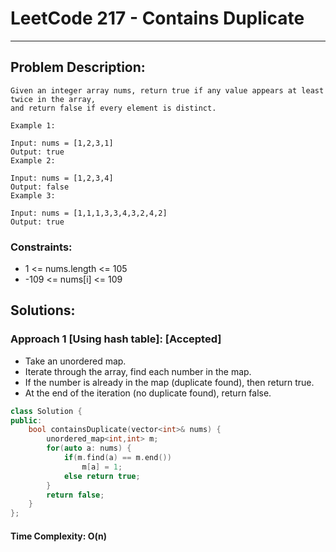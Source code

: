 # LeetCode 217 - Contains Duplicate
***
## Problem Description:
    Given an integer array nums, return true if any value appears at least twice in the array,
    and return false if every element is distinct.

    Example 1:

    Input: nums = [1,2,3,1]
    Output: true
    Example 2:

    Input: nums = [1,2,3,4]
    Output: false
    Example 3:

    Input: nums = [1,1,1,3,3,4,3,2,4,2]
    Output: true

### Constraints: 
 * 1 <= nums.length <= 105
 * -109 <= nums[i] <= 109

## Solutions: 

### Approach 1 [Using hash table]: [Accepted]
 * Take an unordered map.
 * Iterate through the array, find each number in the map.
 * If the number is already in the map (duplicate found), then return true.
 * At the end of the iteration (no duplicate found), return false.

``` cpp
class Solution {
public:
    bool containsDuplicate(vector<int>& nums) {
        unordered_map<int,int> m;
        for(auto a: nums) {
            if(m.find(a) == m.end())
                m[a] = 1;
            else return true;
        }
        return false;
    }
};
```
#### Time Complexity: O(n)
